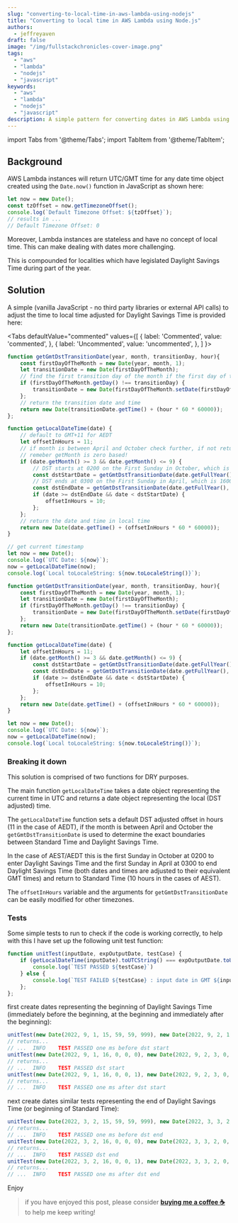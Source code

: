 ```yaml
---
slug: "converting-to-local-time-in-aws-lambda-using-nodejs"
title: "Converting to local time in AWS Lambda using Node.js"
authors:	
  - jeffreyaven
draft: false
image: "/img/fullstackchronicles-cover-image.png"
tags: 
  - "aws"
  - "lambda"
  - "nodejs"
  - "javascript"
keywords:	
  - "aws"
  - "lambda"
  - "nodejs"
  - "javascript"
description: A simple pattern for converting dates in AWS Lambda using a Node.js runtime from GMT/UTC (the default) to a local time observing daylight savings time.
---
```


import Tabs from '@theme/Tabs';
import TabItem from '@theme/TabItem';

## Background  

AWS Lambda instances will return UTC/GMT time for any date time object created using the `Date.now()` function in JavaScript as shown here:  

```javascript
let now = new Date();
const tzOffset = now.getTimezoneOffset();
console.log(`Default Timezone Offset: ${tzOffset}`);
// results in ...
// Default Timezone Offset: 0
```
Moreover, Lambda instances are stateless and have no concept of local time.  This can make dealing with dates more challenging.  

This is compounded for localities which have legislated Daylight Savings Time during part of the year.  

## Solution

A simple (vanilla JavaScript - no third party libraries or external API calls) to adjust the time to local time adjusted for Daylight Savings Time is provided here:  

<Tabs
  defaultValue="commented"
  values={[
    { label: 'Commented', value: 'commented', },
    { label: 'Uncommented', value: 'uncommented', },
  ]
}>
<TabItem value="commented">

```javascript
function getGmtDstTransitionDate(year, month, transitionDay, hour){
    const firstDayOfTheMonth = new Date(year, month, 1);
    let transitionDate = new Date(firstDayOfTheMonth);
    // find the first transition day of the month if the first day of the month is not a transition day
    if (firstDayOfTheMonth.getDay() !== transitionDay) {
        transitionDate = new Date(firstDayOfTheMonth.setDate(firstDayOfTheMonth.getDate() + (transitionDay - firstDayOfTheMonth.getDay())));
    };
    // return the transition date and time
    return new Date(transitionDate.getTime() + (hour * 60 * 60000));
};

function getLocalDateTime(date) {
    // default to GMT+11 for AEDT
    let offsetInHours = 11;
    // if month is between April and October check further, if not return AEDT offset
    // remeber getMonth is zero based!
    if (date.getMonth() >= 3 && date.getMonth() <= 9) {
        // DST starts at 0200 on the First Sunday in October, which is 1600 (16) on the First Saturday (6) in October (9) GMT
        const dstStartDate = getGmtDstTransitionDate(date.getFullYear(), 9, 6, 16);
        // DST ends at 0300 on the First Sunday in April, which is 1600 (16) on the First Saturday (6) in April (3) GMT
        const dstEndDate = getGmtDstTransitionDate(date.getFullYear(), 3, 6, 16);
        if (date >= dstEndDate && date < dstStartDate) {
            offsetInHours = 10;
        };
    };
    // return the date and time in local time
    return new Date(date.getTime() + (offsetInHours * 60 * 60000));
}

// get current timestamp
let now = new Date();
console.log(`UTC Date: ${now}`);
now = getLocalDateTime(now);
console.log(`Local toLocaleString: ${now.toLocaleString()}`);
```

</TabItem>
<TabItem value="uncommented">

```javascript
function getGmtDstTransitionDate(year, month, transitionDay, hour){
    const firstDayOfTheMonth = new Date(year, month, 1);
    let transitionDate = new Date(firstDayOfTheMonth);
    if (firstDayOfTheMonth.getDay() !== transitionDay) {
        transitionDate = new Date(firstDayOfTheMonth.setDate(firstDayOfTheMonth.getDate() + (transitionDay - firstDayOfTheMonth.getDay())));
    };
    return new Date(transitionDate.getTime() + (hour * 60 * 60000));
};

function getLocalDateTime(date) {
    let offsetInHours = 11;
    if (date.getMonth() >= 3 && date.getMonth() <= 9) {
        const dstStartDate = getGmtDstTransitionDate(date.getFullYear(), 9, 6, 16);
        const dstEndDate = getGmtDstTransitionDate(date.getFullYear(), 3, 6, 16);
        if (date >= dstEndDate && date < dstStartDate) {
            offsetInHours = 10;
        };
    };
    return new Date(date.getTime() + (offsetInHours * 60 * 60000));
}

let now = new Date();
console.log(`UTC Date: ${now}`);
now = getLocalDateTime(now);
console.log(`Local toLocaleString: ${now.toLocaleString()}`);
```

</TabItem>
</Tabs>

### Breaking it down

This solution is comprised of two functions for DRY purposes.  

The main function `getLocalDateTime` takes a date object representing the current time in UTC and returns a date object representing the local (DST adjusted) time.  

The `getLocalDateTime` function sets a default DST adjusted offset in hours (11 in the case of AEDT), if the month is between April and October the `getGmtDstTransitionDate` is used to determine the exact boundaries between Standard Time and Daylight Savings Time.  

In the case of AEST/AEDT this is the first Sunday in October at 0200 to enter Daylight Savings Time and the first Sunday in April at 0300 to end Daylight Savings Time (both dates and times are adjusted to their equivalent GMT times) and return to Standard Time (10 hours in the cases of AEST).  

The `offsetInHours` variable and the arguments for `getGmtDstTransitionDate` can be easily modified for other timezones.  

### Tests

Some simple tests to run to check if the code is working correctly, to help with this I have set up the following unit test function:  

```javascript
function unitTest(inputDate, expOutputDate, testCase) {
	if (getLocalDateTime(inputDate).toUTCString() === expOutputDate.toUTCString()) {
		console.log(`TEST PASSED ${testCase}`)
	} else {
		console.log(`TEST FAILED ${testCase} : input date in GMT ${inputDate} should equal ${expOutputDate}`)
	};
};
```

first create dates representing the beginning of Daylight Savings Time (immediately before the beginning, at the beginning and immediately after the beginning):  

```javascript
unitTest(new Date(2022, 9, 1, 15, 59, 59, 999), new Date(2022, 9, 2, 1, 59, 59, 999), "one ms before dst start");
// returns...
// ...	INFO	TEST PASSED one ms before dst start
unitTest(new Date(2022, 9, 1, 16, 0, 0, 0), new Date(2022, 9, 2, 3, 0, 0, 0), "dst start");
// returns...
// ...	INFO	TEST PASSED dst start    
unitTest(new Date(2022, 9, 1, 16, 0, 0, 1), new Date(2022, 9, 2, 3, 0, 0, 1), "one ms after dst start");
// returns...
// ...	INFO	TEST PASSED one ms after dst start
```

next create dates similar tests representing the end of Daylight Savings Time (or beginning of Standard Time):  

```javascript
unitTest(new Date(2022, 3, 2, 15, 59, 59, 999), new Date(2022, 3, 3, 2, 59, 59, 999), "one ms before dst end");
// returns...
// ...	INFO	TEST PASSED one ms before dst end    
unitTest(new Date(2022, 3, 2, 16, 0, 0, 0), new Date(2022, 3, 3, 2, 0, 0, 0), "dst end");
// returns...
// ...	INFO	TEST PASSED dst end    
unitTest(new Date(2022, 3, 2, 16, 0, 0, 1), new Date(2022, 3, 3, 2, 0, 0, 1), "one ms after dst end");
// returns...
// ...	INFO	TEST PASSED one ms after dst end
```

Enjoy  

> if you have enjoyed this post, please consider [__buying me a coffee ☕__](https://www.buymeacoffee.com/jeffreyaven) to help me keep writing!